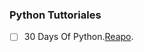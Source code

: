 ### Python Tuttoriales

- [ ] 30 Days Of Python.[Reapo](https://github.com/FernandoFH/30-Days-Of-Python).
